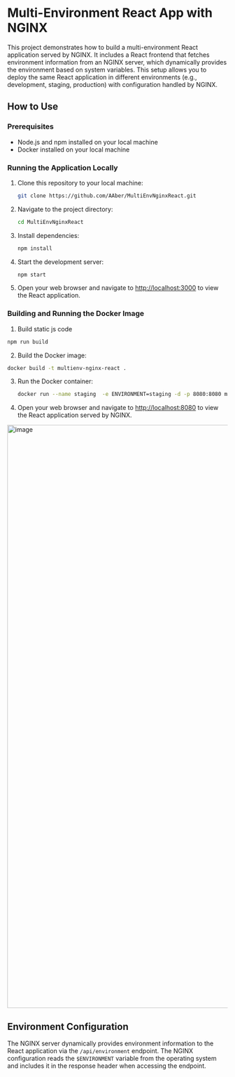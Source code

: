 # Multi-Environment React App with NGINX

This project demonstrates how to build a multi-environment React application served by NGINX. It includes a React frontend that fetches environment information from an NGINX server, which dynamically provides the environment based on system variables. This setup allows you to deploy the same React application in different environments (e.g., development, staging, production) with configuration handled by NGINX.

## How to Use

### Prerequisites

- Node.js and npm installed on your local machine
- Docker installed on your local machine

### Running the Application Locally

1. Clone this repository to your local machine:

   ```bash
   git clone https://github.com/AAber/MultiEnvNginxReact.git
   ```

2. Navigate to the project directory:

   ```bash
   cd MultiEnvNginxReact
   ```

3. Install dependencies:

   ```bash
   npm install
   ```

4. Start the development server:

   ```bash
   npm start
   ```

5. Open your web browser and navigate to [http://localhost:3000](http://localhost:3000) to view the React application.

### Building and Running the Docker Image

1.  Build static js code

   ```bash
   npm run build
   ```

2.  Build the Docker image:

   ```bash
   docker build -t multienv-nginx-react .
   ```

3. Run the Docker container:

   ```bash
   docker run --name staging  -e ENVIRONMENT=staging -d -p 8080:8080 multienv-nginx-react
   ```

4. Open your web browser and navigate to [http://localhost:8080](http://localhost:8080) to view the React application served by NGINX.

<img width="1329" alt="image" src="https://github.com/AAber/MultiEnvNginxReact/assets/4179519/aa4864ae-eaf4-467f-a410-98868ce48b00">


## Environment Configuration

The NGINX server dynamically provides environment information to the React application via the `/api/environment` endpoint. The NGINX configuration reads the `$ENVIRONMENT` variable from the operating system and includes it in the response header when accessing the endpoint.

